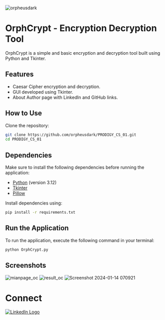 ![orpheusdark](https://github.com/orpheusdark/PRODIGY_CS_01/assets/117748842/8293cf72-f3fc-4ff7-87b6-b1111792f301)

# OrphCrypt - Encryption Decryption Tool

OrphCrypt is a simple and basic encryption and decryption tool built using Python and Tkinter.

## Features

- Caesar Cipher encryption and decryption.
- GUI developed using Tkinter.
- About Author page with LinkedIn and GitHub links.


## How to Use

Clone the repository:

  ```bash
  git clone https://github.com/orpheusdark/PRODIGY_CS_01.git
  cd PRODIGY_CS_01
  ```  

## Dependencies

Make sure to install the following dependencies before running the application:

- [Python](https://www.python.org/) (version 3.12)
- [Tkinter](https://docs.python.org/3/library/tkinter.html)
- [Pillow](https://pillow.readthedocs.io/en/stable/)

Install dependencies using:

```bash
pip install -r requirements.txt
```



## Run the Application

To run the application, execute the following command in your terminal:

  ```bash
  python OrphCrypt.py
  ```
## Screenshots

![mianpage_oc](https://github.com/orpheusdark/PRODIGY_CS_01/assets/117748842/09f8d611-73fd-4630-a769-e5765d9647ed)
![result_oc](https://github.com/orpheusdark/PRODIGY_CS_01/assets/117748842/f1030307-e644-4bd3-97f6-3eaa84a72307)
![Screenshot 2024-01-14 070921](https://github.com/orpheusdark/PRODIGY_CS_01/assets/117748842/f4be6c36-9585-4ff1-861b-b1d1628cfccf)


# Connect
[![LinkedIn Logo](https://github.com/orpheusdark/PRODIGY_CS_01/assets/117748842/39f1c509-d0fd-4d3a-b7f9-8f09bae1bf07)](https://www.linkedin.com/in/orpheusdark/)


